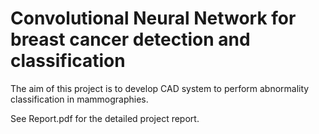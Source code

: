 # Convolutional Neural Network for breast cancer detection and classification 
The aim of this project is to develop CAD system to perform abnormality classification in mammographies.

See Report.pdf for the detailed project report. 
